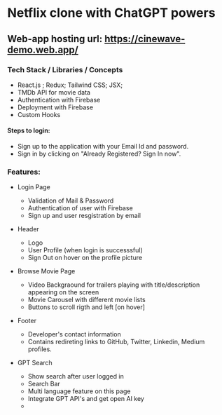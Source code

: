 # Netflix clone with ChatGPT powers

## Web-app hosting url: https://cinewave-demo.web.app/

### Tech Stack / Libraries / Concepts
- React.js ; Redux; Tailwind CSS; JSX; 
- TMDb API for movie data
- Authentication with Firebase
- Deployment with Firebase
- Custom Hooks

#### Steps to login:
- Sign up to the application with your Email Id and password.
- Sign in by clicking on "Already Registered? Sign In now".

### Features:

- Login Page
    - Validation of Mail & Password
    - Authentication of user with Firebase
    - Sign up and user resgistration by email

- Header
    - Logo
    - User Profile (when login is successsful)
    - Sign Out on hover on the profile picture

- Browse Movie Page
    - Video Backgraound for trailers playing with title/description appearing on the screen
    - Movie Carousel with different movie lists
    - Buttons to scroll rigth and left [on hover]
    

- Footer   
    - Developer's contact information
    - Contains redireting links to GitHub, Twitter, Linkedin, Medium profiles.

- GPT Search 
    - Show search after user logged in
    - Search Bar
    - Multi language feature on this page
    - Integrate GPT API's and get open AI key
    -



